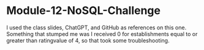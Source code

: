 # Module-12-NoSQL-Challenge

I used the class slides, ChatGPT, and GitHub as references on this one. Something that stumped me was I received 0 for establishments equal to or greater than ratingvalue of 4, so that took some troubleshooting.
